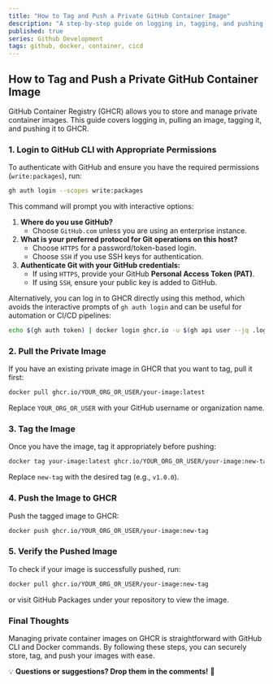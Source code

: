 ```yaml
---
title: "How to Tag and Push a Private GitHub Container Image"
description: "A step-by-step guide on logging in, tagging, and pushing private container images to GitHub Container Registry (GHCR)."
published: true
series: Github Development
tags: github, docker, container, cicd
---
```


## How to Tag and Push a Private GitHub Container Image

GitHub Container Registry (GHCR) allows you to store and manage private container images. This guide covers logging in, pulling an image, tagging it, and pushing it to GHCR.

### **1. Login to GitHub CLI with Appropriate Permissions**

To authenticate with GitHub and ensure you have the required permissions (`write:packages`), run:

```sh
gh auth login --scopes write:packages
```

This command will prompt you with interactive options:

1. **Where do you use GitHub?**
   - Choose `GitHub.com` unless you are using an enterprise instance.
2. **What is your preferred protocol for Git operations on this host?**
   - Choose `HTTPS` for a password/token-based login.
   - Choose `SSH` if you use SSH keys for authentication.
3. **Authenticate Git with your GitHub credentials:**
   - If using `HTTPS`, provide your GitHub **Personal Access Token (PAT)**.
   - If using `SSH`, ensure your public key is added to GitHub.

Alternatively, you can log in to GHCR directly using this method, which avoids the interactive prompts of `gh auth login` and can be useful for automation or CI/CD pipelines:

```sh
echo $(gh auth token) | docker login ghcr.io -u $(gh api user --jq .login) --password-stdin
```

### **2. Pull the Private Image**

If you have an existing private image in GHCR that you want to tag, pull it first:

```sh
docker pull ghcr.io/YOUR_ORG_OR_USER/your-image:latest
```

Replace `YOUR_ORG_OR_USER` with your GitHub username or organization name.

### **3. Tag the Image**

Once you have the image, tag it appropriately before pushing:

```sh
docker tag your-image:latest ghcr.io/YOUR_ORG_OR_USER/your-image:new-tag
```

Replace `new-tag` with the desired tag (e.g., `v1.0.0`).

### **4. Push the Image to GHCR**

Push the tagged image to GHCR:

```sh
docker push ghcr.io/YOUR_ORG_OR_USER/your-image:new-tag
```

### **5. Verify the Pushed Image**

To check if your image is successfully pushed, run:

```sh
docker pull ghcr.io/YOUR_ORG_OR_USER/your-image:new-tag
```

or visit GitHub Packages under your repository to view the image.

### **Final Thoughts**

Managing private container images on GHCR is straightforward with GitHub CLI and Docker commands. By following these steps, you can securely store, tag, and push your images with ease.

💡 **Questions or suggestions? Drop them in the comments!** 🚀
